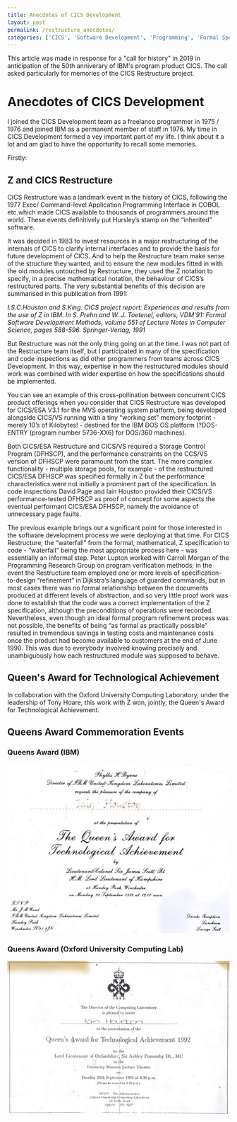 ```yaml
---
title: Anecdotes of CICS Development
layout: post
permalink: /restructure_anecdotes/
categories: ['CICS', 'Software Development', 'Programming', 'Formal Specifications']
---
```


This article was made in response for a "call for history" in 2019 in anticipation of the 50th anniverary of IBM's program product CICS. The call asked particularly for memories of the CICS Restructure project. 

# Anecdotes of CICS Development

I joined the CICS Development team as a freelance programmer in 1975 / 1976 and joined IBM as a permanent member of staff in 1976. My time in CICS Development formed a vey important part of my life. I think about it a lot and am glad to have the opportunity to recall some memories.

Firstly:

## Z and  CICS Restructure

CICS Restructure was a landmark event in the history of CICS, following the 1977 Exec/ Command-level Application Programming Interface in COBOL etc.which made CICS available to thousands of programmers around the world. These events definitively put Hursley’s stamp on the “inherited” software.

It was decided in 1983 to invest resources in a major restructuring of the internals of CICS to clarify internal interfaces and to provide the basis for future development of CICS. And to help the Restructure team make sense of the structure they wanted, and to ensure the new modules fitted in with the old modules untouched by Restructure, they used the Z notation to specify, in a precise mathematical notation, the behaviour of CICS’s restructured parts. The very substantial benefits of this decision are summarised in this publication from 1991:

*I.S.C.Houston and S.King. CICS project report: Experiences and results from the use of Z in IBM. 
In S. Prehn and W. J. Toetenel, editors, VDM'91: Formal Software Development Methods, volume 551 of Lecture Notes in Computer Science, pages 588-596. Springer-Verlag, 1991*

But Restructure was not the only thing going on at the time. I was not part of the Restructure team itself, but I participated in many of the specification and code inspections as did other programmers from teams across CICS Development. In this way, expertise in how the restructured modules should work was combined with wider expertise on how the specifications should be implemented.

You can see an example of this cross-pollination between concurrent CICS product offerings when you consider that CICS Restructure was developed for CICS/ESA V3.1 for the MVS operating system platform, being developed alongside CICS/VS running with a tiny “working set” memory footprint - merely 10’s of Kilobytes! - destined for the IBM  DOS OS platform (?DOS-ENTRY (program number 5736-XX6) for DOS/360 machines).

Both CICS/ESA Restructure and CICS/VS required a Storage Control Program (DFHSCP), and the performance constraints on the CCS/VS version of DFHSCP were paramount from the start. The more complex functionality - multiple storage pools, for example - of the restructured CICS/ESA DFHSCP was specified formally in Z but the performance characteristics were not initially a prominent part of the specification. In code inspections David Page and Iain Houston provided their CICS/VS performance-tested DFHSCP as proof of concept for some aspects the eventual performant CICS/ESA DFHSCP, namely the avoidance of unnecessary page faults.

The previous example brings out a significant point for those interested in the software development process we were deploying at that time. For CICS Restructure, the “waterfall” from the formal, mathematical, Z specification to code - “waterfall” being the most appropriate process here - was essentially an informal step. Peter Lupton worked with Carroll Morgan of the Programming Research Group on program verification methods; in the event the Restructure team employed  one or more levels of specification-to-design “refinement” in Dijkstra’s language of guarded commands, but in most cases there was no formal relationship between the documents produced at different levels of abstraction, and so very little proof work was done to establish that the code was a correct implementation of the Z specification, although the preconditions of operations were recorded. Nevertheless, even though an ideal formal  program refinement process was not possible, the benefits of being “as formal as practically possible” resulted in tremendous savings in testing costs and maintenance costs once the product had become available to customers at  the end of June 1990. This was due to everybody involved knowing precisely and unambiguously how each restructured module was supposed to behave.

## Queen's Award for Technological Achievement

In collaboration with the Oxford University Computing Laboratory, under the leadership of Tony Hoare, this work with Z won, jointly, the Queen's Award for Technological Achievement.

## Queens Award Commemoration Events

### Queens Award (IBM)

![Queens Award (IBM) (#1)](/assets/images/Queens_Award_Phyllis_Byrne.jpg)

### Queens Award (Oxford University Computing Lab)
![Queens Award (Computing Lab) (#2)](/assets/images/Queens_Award_Computing_Lab.jpg)
